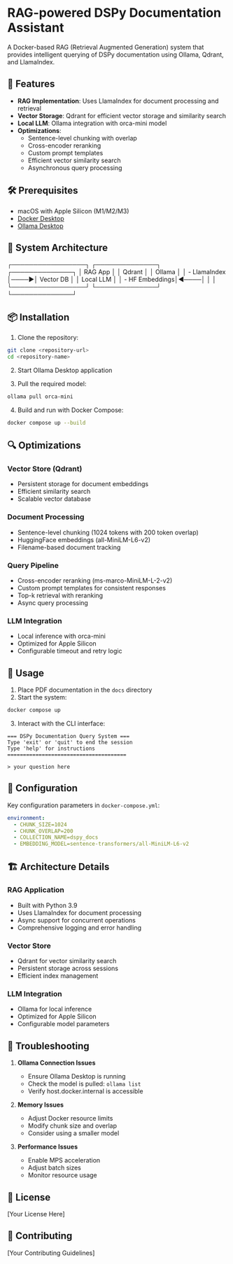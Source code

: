 # RAG-powered DSPy Documentation Assistant

A Docker-based RAG (Retrieval Augmented Generation) system that provides intelligent querying of DSPy documentation using Ollama, Qdrant, and LlamaIndex.

## 🚀 Features

- **RAG Implementation**: Uses LlamaIndex for document processing and retrieval
- **Vector Storage**: Qdrant for efficient vector storage and similarity search
- **Local LLM**: Ollama integration with orca-mini model
- **Optimizations**:
  - Sentence-level chunking with overlap
  - Cross-encoder reranking
  - Custom prompt templates
  - Efficient vector similarity search
  - Asynchronous query processing

## 🛠 Prerequisites

- macOS with Apple Silicon (M1/M2/M3)
- [Docker Desktop](https://www.docker.com/products/docker-desktop/)
- [Ollama Desktop](https://ollama.ai)

## 🔧 System Architecture
┌─────────────────┐ ┌──────────────┐ ┌──────────────┐
│ RAG App │ │ Qdrant │ │ Ollama │
│ - LlamaIndex │────▶│ Vector DB │ │ Local LLM │
│ - HF Embeddings│◀────│ │ │
└─────────────────┘ └──────────────┘ └──────────────┘

## 📦 Installation

1. Clone the repository:
```bash
git clone <repository-url>
cd <repository-name>
```

2. Start Ollama Desktop application

3. Pull the required model:
```bash
ollama pull orca-mini
```

4. Build and run with Docker Compose:
```bash
docker compose up --build
```

## 🔍 Optimizations

### Vector Store (Qdrant)
- Persistent storage for document embeddings
- Efficient similarity search
- Scalable vector database

### Document Processing
- Sentence-level chunking (1024 tokens with 200 token overlap)
- HuggingFace embeddings (all-MiniLM-L6-v2)
- Filename-based document tracking

### Query Pipeline
- Cross-encoder reranking (ms-marco-MiniLM-L-2-v2)
- Custom prompt templates for consistent responses
- Top-k retrieval with reranking
- Async query processing

### LLM Integration
- Local inference with orca-mini
- Optimized for Apple Silicon
- Configurable timeout and retry logic

## 🚀 Usage

1. Place PDF documentation in the `docs` directory
2. Start the system:
```bash
docker compose up
```

3. Interact with the CLI interface:
```
=== DSPy Documentation Query System ===
Type 'exit' or 'quit' to end the session
Type 'help' for instructions
======================================

> your question here
```

## 🔧 Configuration

Key configuration parameters in `docker-compose.yml`:
```yaml
environment:
  - CHUNK_SIZE=1024
  - CHUNK_OVERLAP=200
  - COLLECTION_NAME=dspy_docs
  - EMBEDDING_MODEL=sentence-transformers/all-MiniLM-L6-v2
```

## 🏗 Architecture Details

### RAG Application
- Built with Python 3.9
- Uses LlamaIndex for document processing
- Async support for concurrent operations
- Comprehensive logging and error handling

### Vector Store
- Qdrant for vector similarity search
- Persistent storage across sessions
- Efficient index management

### LLM Integration
- Ollama for local inference
- Optimized for Apple Silicon
- Configurable model parameters

## 🐛 Troubleshooting

1. **Ollama Connection Issues**
   - Ensure Ollama Desktop is running
   - Check the model is pulled: `ollama list`
   - Verify host.docker.internal is accessible

2. **Memory Issues**
   - Adjust Docker resource limits
   - Modify chunk size and overlap
   - Consider using a smaller model

3. **Performance Issues**
   - Enable MPS acceleration
   - Adjust batch sizes
   - Monitor resource usage

## 📝 License

[Your License Here]

## 🤝 Contributing

[Your Contributing Guidelines]